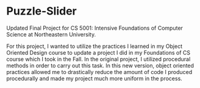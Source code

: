 # Puzzle-Slider

Updated Final Project for CS 5001: Intensive Foundations of Computer Science at Northeastern University.

For this project, I wanted to utilize the practices I learned in my Object Oriented Design course to update a project I did in my Foundations of CS course which I took in the Fall.
In the original project, I utilized procedural methods in order to carry out this task.
In this new version, object oriented practices allowed me to drastically reduce the amount of code I produced procedurally and made my project much more uniform in the process.
